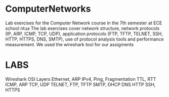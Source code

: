 # ComputerNetworks
Lab exercises for the Computer Network course in the 7th semester at ECE school ntua
The lab exercises cover network structure, network protocols (IP, ARP, ICMP, TCP, UDP),
application protocols (FTP, TFTP, TELNET, SSH, HTTP, HTTPS, DNS, SMTP), use of protocol analysis tools and performance measurement. 
We used the wireshark tool for our assigments

# LABS

  Wireshark 
  OSI Layers
  Ethernet, ARP
  IPv4, Ping, Fragmentation
  TTL, RTT
  ICMP, ARP
  TCP, UDP
  TELNET, FTP, TFTP
  SMTP, DHCP
  DNS
  HTTP
  SSH, HTTPS
